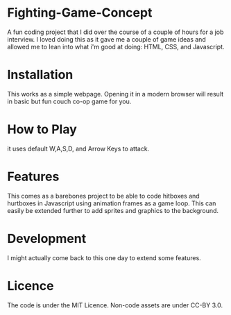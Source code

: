 # Fighting-Game-Concept
A fun coding project that I did over the course of a couple of hours for a job interview. I loved doing this as it gave me a couple of game ideas and allowed me to lean into what i'm good at doing: HTML, CSS, and Javascript.

# Installation
This works as a simple webpage. Opening it in a modern browser will result in basic but fun couch co-op game for you.

# How to Play
it uses default W,A,S,D, and Arrow Keys to attack. 

# Features
This comes as a barebones project to be able to code hitboxes and hurtboxes in Javascript using animation frames as a game loop. This can easily be extended further to add sprites and graphics to the background. 

# Development
I might actually come back to this one day to extend some features.

# Licence
The code is under the MIT Licence.
Non-code assets are under CC-BY 3.0.